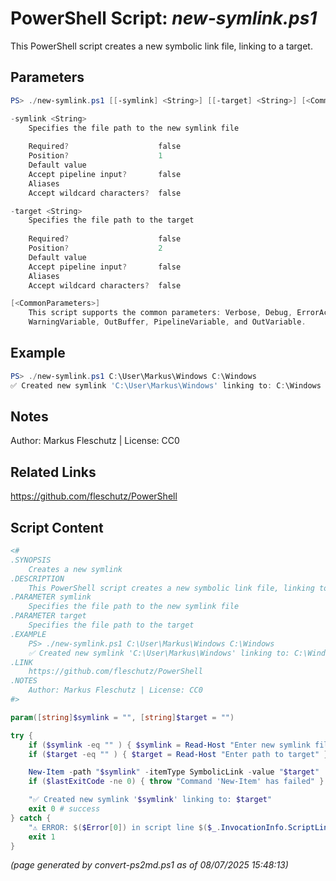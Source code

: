 PowerShell Script: *new-symlink.ps1*
===================================

This PowerShell script creates a new symbolic link file, linking to a target.

Parameters
----------
```powershell
PS> ./new-symlink.ps1 [[-symlink] <String>] [[-target] <String>] [<CommonParameters>]

-symlink <String>
    Specifies the file path to the new symlink file
    
    Required?                    false
    Position?                    1
    Default value                
    Accept pipeline input?       false
    Aliases                      
    Accept wildcard characters?  false

-target <String>
    Specifies the file path to the target
    
    Required?                    false
    Position?                    2
    Default value                
    Accept pipeline input?       false
    Aliases                      
    Accept wildcard characters?  false

[<CommonParameters>]
    This script supports the common parameters: Verbose, Debug, ErrorAction, ErrorVariable, WarningAction, 
    WarningVariable, OutBuffer, PipelineVariable, and OutVariable.
```

Example
-------
```powershell
PS> ./new-symlink.ps1 C:\User\Markus\Windows C:\Windows
✅ Created new symlink 'C:\User\Markus\Windows' linking to: C:\Windows

```

Notes
-----
Author: Markus Fleschutz | License: CC0

Related Links
-------------
https://github.com/fleschutz/PowerShell

Script Content
--------------
```powershell
<#
.SYNOPSIS
	Creates a new symlink
.DESCRIPTION
	This PowerShell script creates a new symbolic link file, linking to a target.
.PARAMETER symlink
	Specifies the file path to the new symlink file
.PARAMETER target
	Specifies the file path to the target
.EXAMPLE
	PS> ./new-symlink.ps1 C:\User\Markus\Windows C:\Windows
	✅ Created new symlink 'C:\User\Markus\Windows' linking to: C:\Windows
.LINK
	https://github.com/fleschutz/PowerShell
.NOTES
	Author: Markus Fleschutz | License: CC0
#>

param([string]$symlink = "", [string]$target = "")

try {
	if ($symlink -eq "" ) { $symlink = Read-Host "Enter new symlink filename" }
	if ($target -eq "" ) { $target = Read-Host "Enter path to target" }

	New-Item -path "$symlink" -itemType SymbolicLink -value "$target"
	if ($lastExitCode -ne 0) { throw "Command 'New-Item' has failed" }

	"✅ Created new symlink '$symlink' linking to: $target"
	exit 0 # success
} catch {
	"⚠️ ERROR: $($Error[0]) in script line $($_.InvocationInfo.ScriptLineNumber)."
	exit 1
}
```

*(page generated by convert-ps2md.ps1 as of 08/07/2025 15:48:13)*
